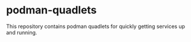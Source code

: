 # podman-quadlets
This repository contains podman quadlets for quickly getting services up and running.
